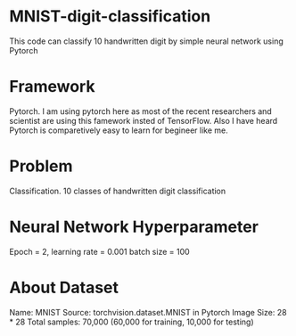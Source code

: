 # MNIST-digit-classification
This code can classify 10 handwritten digit by simple neural network using Pytorch

# Framework
Pytorch. I am using pytorch here as most of the recent researchers and scientist are using this famework insted of TensorFlow. Also I have heard Pytorch is comparetively easy to learn for begineer like me.

# Problem
Classification. 10 classes of handwritten digit classification

# Neural Network Hyperparameter
Epoch = 2, 
learning rate = 0.001
batch size = 100

# About Dataset
Name: MNIST
Source: torchvision.dataset.MNIST in Pytorch
Image Size: 28 * 28
Total samples: 70,000 (60,000 for training, 10,000 for testing)
